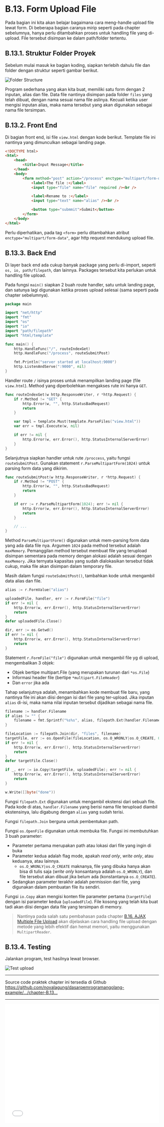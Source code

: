 # B.13. Form Upload File

Pada bagian ini kita akan belajar bagaimana cara meng-handle upload file lewat form. Di beberapa bagian caranya mirip seperti pada chapter sebelumnya, hanya perlu ditambahkan proses untuk handling file yang di-upload. File tersebut disimpan ke dalam path/folder tertentu.

## B.13.1. Struktur Folder Proyek

Sebelum mulai masuk ke bagian koding, siapkan terlebih dahulu file dan folder dengan struktur seperti gambar berikut.

![Folder Structure](images/B_form_upload_file_1_structure.png)

Program sederhana yang akan kita buat, memiliki satu form dengan 2 inputan, alias dan file. Data file nantinya disimpan pada folder `files` yang telah dibuat, dengan nama sesuai nama file aslinya. Kecuali ketika user mengisi inputan alias, maka nama tersebut yang akan digunakan sebagai nama file tersimpan.

## B.13.2. Front End

Di bagian front end, isi file `view.html` dengan kode berikut. Template file ini nantinya yang dimunculkan sebagai landing page.

```html
<!DOCTYPE html>
<html>
	<head>
		<title>Input Message</title>
	</head>
	<body>
		<form method="post" action="/process" enctype="multipart/form-data">
			<label>The file :</label>
			<input type="file" name="file" required /><br />

			<label>Rename to :</label>
			<input type="text" name="alias" /><br />

			<button type="submmit">Submit</button>
		</form>
	</body>
</html>
```

Perlu diperhatikan, pada tag `<form>` perlu ditambahkan atribut `enctype="multipart/form-data"`, agar http request mendukung upload file.

## B.13.3. Back End

Di layer back end ada cukup banyak package yang perlu di-import, seperti `os, io, path/filepath`, dan lainnya. Packages tersebut kita perlukan untuk handling file upload.

Pada fungsi `main()` siapkan 2 buah route handler, satu untuk landing page, dan satunya lagi digunakan ketika proses upload selesai (sama seperti pada chapter sebelumnya).

```go
package main

import "net/http"
import "fmt"
import "os"
import "io"
import "path/filepath"
import "html/template"

func main() {
	http.HandleFunc("/", routeIndexGet)
	http.HandleFunc("/process", routeSubmitPost)

	fmt.Println("server started at localhost:9000")
	http.ListenAndServe(":9000", nil)
}
```

Handler route `/` isinya proses untuk menampilkan landing page (file `view.html`). Method yang diperbolehkan mengakses rute ini hanya `GET`.

```go
func routeIndexGet(w http.ResponseWriter, r *http.Request) {
	if r.Method != "GET" {
		http.Error(w, "", http.StatusBadRequest)
		return
	}

	var tmpl = template.Must(template.ParseFiles("view.html"))
	var err = tmpl.Execute(w, nil)

	if err != nil {
		http.Error(w, err.Error(), http.StatusInternalServerError)
	}
}
```

Selanjutnya siapkan handler untuk rute `/proccess`, yaitu fungsi `routeSubmitPost`. Gunakan statement `r.ParseMultipartForm(1024)` untuk parsing form data yang dikirim.

```go
func routeSubmitPost(w http.ResponseWriter, r *http.Request) {
	if r.Method != "POST" {
		http.Error(w, "", http.StatusBadRequest)
		return
	}

	if err := r.ParseMultipartForm(1024); err != nil {
		http.Error(w, err.Error(), http.StatusInternalServerError)
		return
	}

	// ...
}
```

Method `ParseMultipartForm()` digunakan untuk mem-parsing form data yang ada data file nya. Argumen `1024` pada method tersebut adalah `maxMemory`. Pemanggilan method tersebut membuat file yang terupload disimpan sementara pada memory dengan alokasi adalah sesuai dengan `maxMemory`. Jika ternyata kapasitas yang sudah dialokasikan tersebut tidak cukup, maka file akan disimpan dalam temporary file.

Masih dalam fungsi `routeSubmitPost()`, tambahkan kode untuk mengambil data alias dan file.

```go
alias := r.FormValue("alias")

uploadedFile, handler, err := r.FormFile("file")
if err != nil {
	http.Error(w, err.Error(), http.StatusInternalServerError)
	return
}
defer uploadedFile.Close()

dir, err := os.Getwd()
if err != nil {
	http.Error(w, err.Error(), http.StatusInternalServerError)
	return
}
```

Statement `r.FormFile("file")` digunakan untuk mengambil file yg di upload, mengembalikan 3 objek: 

 - Objek bertipe multipart.File (yang merupakan turunan dari `*os.File`)
 - Informasi header file (bertipe `*multipart.FileHeader`)
 - Dan `error` jika ada

Tahap selanjutnya adalah, menambahkan kode membuat file baru, yang nantinya file ini akan diisi dengan isi dari file yang ter-upload. Jika inputan `alias` di-isi, maka nama nilai inputan tersebut dijadikan sebagai nama file.

```go
filename := handler.Filename
if alias != "" {
	filename = fmt.Sprintf("%s%s", alias, filepath.Ext(handler.Filename))
}

fileLocation := filepath.Join(dir, "files", filename)
targetFile, err := os.OpenFile(fileLocation, os.O_WRONLY|os.O_CREATE, 0666)
if err != nil {
	http.Error(w, err.Error(), http.StatusInternalServerError)
	return
}
defer targetFile.Close()

if _, err := io.Copy(targetFile, uploadedFile); err != nil {
	http.Error(w, err.Error(), http.StatusInternalServerError)
	return
}

w.Write([]byte("done"))
```

Fungsi `filepath.Ext` digunakan untuk mengambil ekstensi dari sebuah file. Pada kode di atas, `handler.Filename` yang berisi nama file terupload diambil ekstensinya, lalu digabung dengan `alias` yang sudah terisi.

Fungsi `filepath.Join` berguna untuk pembentukan path.

Fungsi `os.OpenFile` digunakan untuk membuka file. Fungsi ini membutuhkan 3 buah parameter:

 - Parameter pertama merupakan path atau lokasi dari file yang ingin di buka
 - Parameter kedua adalah flag mode, apakah *read only*, *write only*, atau keduanya, atau lainnya. 
 	- `os.O_WRONLY|os.O_CREATE` maknanya, file yang dibuka hanya akan bisa di tulis saja (*write only* konsantanya adalah `os.O_WRONLY`), dan file tersebut akan dibuat jika belum ada (konstantanya `os.O_CREATE`). 
 - Sedangkan parameter terakhir adalah permission dari file, yang digunakan dalam pembuatan file itu sendiri.

Fungsi `io.Copy` akan mengisi konten file parameter pertama (`targetFile`) dengan isi parameter kedua (`uploadedFile`). File kosong yang telah kita buat tadi akan diisi dengan data file yang tersimpan di memory.

> Nantinya pada salah satu pembahasan pada chapter [B.16. AJAX Multiple File Upload](/B-ajax-multi-upload.html) akan dijelaskan cara handling file upload dengan metode yang lebih efektif dan hemat memori, yaitu menggunakan `MultipartReader`.

## B.13.4. Testing

Jalankan program, test hasilnya lewat browser.

![Test upload](images/B_form_upload_file_2_files.png)

---

<div class="source-code-link">
    <div class="source-code-link-message">Source code praktek chapter ini tersedia di Github</div>
    <a href="https://github.com/novalagung/dasarpemrogramangolang-example/tree/master/chapter-B.13-form-upload-file">https://github.com/novalagung/dasarpemrogramangolang-example/.../chapter-B.13...</a>
</div>

---

<iframe src="partial/ebooks.html" width="100%" height="390px" frameborder="0" scrolling="no"></iframe>
